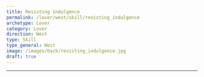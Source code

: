 ```yaml
---
title: Resisting indulgence
permalink: /lover/west/skill/resisting_indulgence
archetype: Lover
category: Lover
direction: West
type: Skill
type_general: West
image: /images/back/resisting_indulgence.jpg
draft: true
---
```


---
